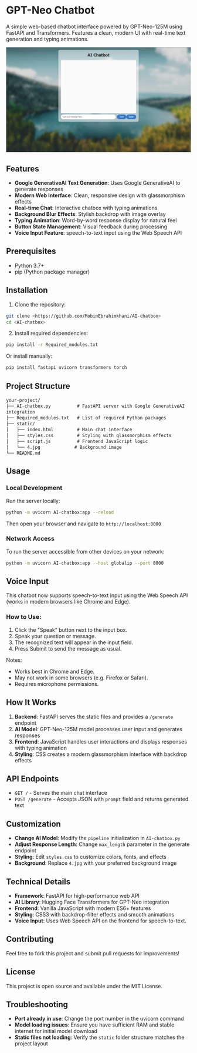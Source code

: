 # GPT-Neo Chatbot

A simple web-based chatbot interface powered by GPT-Neo-125M using FastAPI and Transformers. Features a clean, modern UI with real-time text generation and typing animations.

![Google GenerativeAI Chatbox](./static/screenshot.png)

## Features

- **Google GenerativeAI Text Generation**: Uses Google GenerativeAI to generate responses
- **Modern Web Interface**: Clean, responsive design with glassmorphism effects  
- **Real-time Chat**: Interactive chatbox with typing animations
- **Background Blur Effects**: Stylish backdrop with image overlay
- **Typing Animation**: Word-by-word response display for natural feel
- **Button State Management**: Visual feedback during processing
- **Voice Input Feature**: speech-to-text input using the Web Speech API

## Prerequisites

- Python 3.7+
- pip (Python package manager)

## Installation

1. Clone the repository:
```bash
git clone <https://github.com/MobinEbrahimkhani/AI-chatbox>
cd <AI-chatbox>
```

2. Install required dependencies:
```bash
pip install -r Required_modules.txt
```

Or install manually:
```bash
pip install fastapi uvicorn transformers torch
```

## Project Structure

```
your-project/
├── AI-chatbox.py          # FastAPI server with Google GenerativeAI integration
├── Required_modules.txt   # List of required Python packages
├── static/
│   ├── index.html         # Main chat interface
│   ├── styles.css         # Styling with glassmorphism effects
│   ├── script.js          # Frontend JavaScript logic
│   └── 4.jpg             # Background image
└── README.md
```

## Usage

### Local Development

Run the server locally:
```bash
python -m uvicorn AI-chatbox:app --reload
```

Then open your browser and navigate to `http://localhost:8000`

### Network Access

To run the server accessible from other devices on your network:
```bash
python -m uvicorn AI-chatbox:app --host globalip --port 8000
```

## Voice Input

This chatbot now supports speech-to-text input using the Web Speech API (works in modern browsers like Chrome and Edge).

### How to Use:
  1.	Click the "Speak" button next to the input box.
  2.	Speak your question or message.
  3.	The recognized text will appear in the input field.
  4.	Press Submit to send the message as usual.

Notes:
  - Works best in Chrome and Edge.
  - May not work in some browsers (e.g. Firefox or Safari).
  - Requires microphone permissions.


## How It Works

1. **Backend**: FastAPI serves the static files and provides a `/generate` endpoint
2. **AI Model**: GPT-Neo-125M model processes user input and generates responses
3. **Frontend**: JavaScript handles user interactions and displays responses with typing animation
4. **Styling**: CSS creates a modern glassmorphism interface with backdrop effects

## API Endpoints

- `GET /` - Serves the main chat interface
- `POST /generate` - Accepts JSON with `prompt` field and returns generated text

## Customization

- **Change AI Model**: Modify the `pipeline` initialization in `AI-chatbox.py`
- **Adjust Response Length**: Change `max_length` parameter in the generate endpoint
- **Styling**: Edit `styles.css` to customize colors, fonts, and effects
- **Background**: Replace `4.jpg` with your preferred background image

## Technical Details

- **Framework**: FastAPI for high-performance web API
- **AI Library**: Hugging Face Transformers for GPT-Neo integration
- **Frontend**: Vanilla JavaScript with modern ES6+ features
- **Styling**: CSS3 with backdrop-filter effects and smooth animations
- **Voice Input**: Uses Web Speech API on the frontend for speech-to-text.

## Contributing

Feel free to fork this project and submit pull requests for improvements!

## License

This project is open source and available under the MIT License.

## Troubleshooting

- **Port already in use**: Change the port number in the uvicorn command
- **Model loading issues**: Ensure you have sufficient RAM and stable internet for initial model download
- **Static files not loading**: Verify the `static` folder structure matches the project layout
